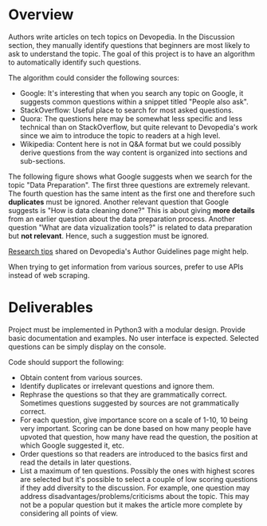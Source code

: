 # Overview

Authors write articles on tech topics on Devopedia. In the Discussion section, they manually identify questions that beginners are most likely to ask to understand the topic. The goal of this project is to have an algorithm to automatically identify such questions.

The algorithm could consider the following sources:
* Google: It's interesting that when you search any topic on Google, it suggests common questions within a snippet titled "People also ask".
* StackOverflow: Useful place to search for most asked questions.
* Quora: The questions here may be somewhat less specific and less technical than on StackOverflow, but quite relevant to Devopedia's work since we aim to introduce the topic to readers at a high level.
* Wikipedia: Content here is not in Q&A format but we could possibly derive questions from the way content is organized into sections and sub-sections.

The following figure shows what Google suggests when we search for the topic "Data Preparation". The first three questions are extremely relevant. The fourth question has the same intent as the first one and therefore such **duplicates** must be ignored. Another relevant question that Google suggests is "How is data cleaning done?" This is about giving **more details** from an earlier question about the data preparation process. Another question "What are data vizualization tools?" is related to data preparation but **not relevant**. Hence, such a suggestion must be ignored.

[Research tips](https://devopedia.org/site-map/author-guidelines?research-tips) shared on Devopedia's Author Guidelines page might help.

When trying to get information from various sources, prefer to use APIs instead of web scraping.

# Deliverables

Project must be implemented in Python3 with a modular design. Provide basic documentation and examples. No user interface is expected. Selected questions can be simply display on the console.

Code should support the following:
* Obtain content from various sources.
* Identify duplicates or irrelevant questions and ignore them.
* Rephrase the questions so that they are grammatically correct. Sometimes questions suggested by sources are not grammatically correct.
* For each question, give importance score on a scale of 1-10, 10 being very important. Scoring can be done based on how many people have upvoted that question, how many have read the question, the position at which Google suggested it, etc.
* Order questions so that readers are introduced to the basics first and read the details in later questions.
* List a maximum of ten questions. Possibly the ones with highest scores are selected but it's possible to select a couple of low scoring questions if they add diversity to the discussion. For example, one question may address disadvantages/problems/criticisms about the topic. This may not be a popular question but it makes the article more complete by considering all points of view.

